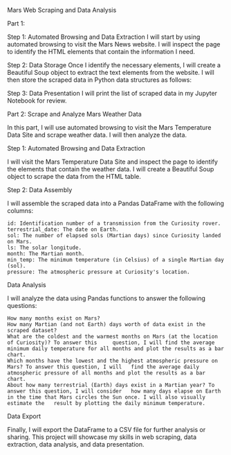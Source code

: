 Mars Web Scraping and Data Analysis

Part 1:

Step 1: Automated Browsing and Data Extraction
I will start by using automated browsing to visit the Mars News website. I will inspect the page to identify the HTML elements that contain the information I need.

Step 2: Data Storage
Once I identify the necessary elements, I will create a Beautiful Soup object to extract the text elements from the website. I will then store the scraped data in Python data structures as follows:

Step 3: Data Presentation
I will print the list of scraped data in my Jupyter Notebook for review.



Part 2: Scrape and Analyze Mars Weather Data

In this part, I will use automated browsing to visit the Mars Temperature Data Site and scrape weather data. I will then analyze the data.

Step 1: Automated Browsing and Data Extraction
 
I will visit the Mars Temperature Data Site and inspect the page to identify the elements that contain the   weather data. I will create a Beautiful Soup object to scrape the data from the HTML table.

Step 2: Data Assembly

I will assemble the scraped data into a Pandas DataFrame with the following columns:

    id: Identification number of a transmission from the Curiosity rover.
    terrestrial_date: The date on Earth.
    sol: The number of elapsed sols (Martian days) since Curiosity landed on Mars.
    ls: The solar longitude.
    month: The Martian month.
    min_temp: The minimum temperature (in Celsius) of a single Martian day (sol).
    pressure: The atmospheric pressure at Curiosity's location.



Data Analysis

I will analyze the data using Pandas functions to answer the following questions:

    How many months exist on Mars?
    How many Martian (and not Earth) days worth of data exist in the scraped dataset?
    What are the coldest and the warmest months on Mars (at the location of Curiosity)? To answer this     question, I will find the average minimum daily temperature for all months and plot the results as a bar chart.
    Which months have the lowest and the highest atmospheric pressure on Mars? To answer this question, I will   find the average daily atmospheric pressure of all months and plot the results as a bar chart.
    About how many terrestrial (Earth) days exist in a Martian year? To answer this question, I will consider   how many days elapse on Earth in the time that Mars circles the Sun once. I will also visually estimate the   result by plotting the daily minimum temperature.



Data Export

Finally, I will export the DataFrame to a CSV file for further analysis or sharing.
This project will showcase my skills in web scraping, data extraction, data analysis, and data presentation.
